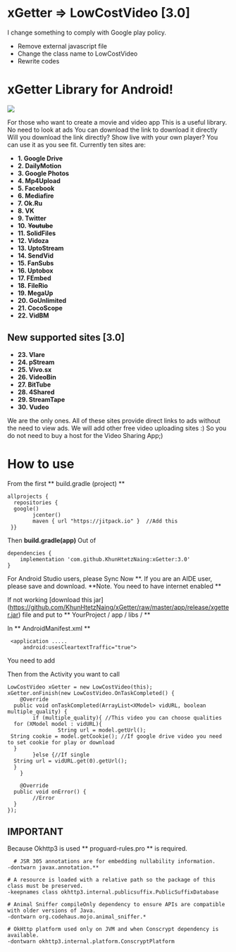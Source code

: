 # xGetter => LowCostVideo [3.0]
I change something to comply with Google play policy.
- Remove external javascript file
- Change the class name to LowCostVideo
- Rewrite codes

# xGetter Library for Android!  
[![](https://jitpack.io/v/KhunHtetzNaing/XGetter.svg)](https://jitpack.io/#KhunHtetzNaing/XGetter)  

For those who want to create a movie and video app
This is a useful library.
No need to look at ads
You can download the link to download it directly
Will you download the link directly?
Show live with your own player?
You can use it as you see fit.
Currently ten sites are:
  
 - **1. Google Drive**  
 - **2. DailyMotion**  
 - **3. Google Photos**  
 - **4. Mp4Upload**  
 - **5. Facebook**  
 - **6. Mediafire**  
 - **7. Ok.Ru**  
 - **8. VK**  
 - **9. Twitter**  
 - **10. ~~Youtube~~**  
 - **11. SolidFiles**  
 - **12. Vidoza**  
 - **13. UptoStream**  
 - **14. SendVid**  
 - **15. FanSubs**  
 - **16. Uptobox**  
 - **17. FEmbed**  
 - **18. FileRio**  
 - **19. MegaUp**  
 - **20. GoUnlimited**  
 - **21. CocoScope**  
 - **22. VidBM**
 
## New supported sites [3.0]

- **23. Vlare**
- **24. pStream**
- **25. Vivo.sx**
- **26. VideoBin**
- **27. BitTube**
- **28. 4Shared**
- **29. StreamTape**
- **30. Vudeo**
  
  
We are the only ones.
All of these sites provide direct links to ads without the need to view ads.
We will add other free video uploading sites :)
So you do not need to buy a host for the Video Sharing App;)
  
How to use
===========
  
From the first ** build.gradle (project) **
  

    allprojects {
      repositories {  
      google()  
            jcenter()  
            maven { url "https://jitpack.io" }  //Add this
     }}

Then **build.gradle(app)** Out of 
  

    dependencies {  
    	implementation 'com.github.KhunHtetzNaing:xGetter:3.0'
    }

For Android Studio users, please Sync Now **.
If you are an AIDE user, please save and download.
**Note. You need to have internet enabled **
  
   If not working [download this jar] (https://github.com/KhunHtetzNaing/xGetter/raw/master/app/release/xgetter.jar) file and put to ** YourProject / app / libs / **
  
In ** AndroidManifest.xml **
  

     <application .....
	     android:usesCleartextTraffic="true">

  
You need to add
  
Then from the Activity you want to call

    LowCostVideo xGetter = new LowCostVideo(this);  
    xGetter.onFinish(new LowCostVideo.OnTaskCompleted() {  
        @Override  
      public void onTaskCompleted(ArrayList<XModel> vidURL, boolean multiple_quality) {  
            if (multiple_quality){ //This video you can choose qualities  
      for (XModel model : vidURL){  
                    String url = model.getUrl();   
     String cookie = model.getCookie(); //If google drive video you need to set cookie for play or download  
      }   
            }else {//If single  
      String url = vidURL.get(0).getUrl();  
      }  
        }  
      
        @Override  
      public void onError() {  
            //Error  
      }  
    });

## IMPORTANT
Because Okhttp3 is used
** proguard-rules.pro ** is required.
  

      # JSR 305 annotations are for embedding nullability information.  
    -dontwarn javax.annotation.**  
      
    # A resource is loaded with a relative path so the package of this class must be preserved.  
    -keepnames class okhttp3.internal.publicsuffix.PublicSuffixDatabase  
      
    # Animal Sniffer compileOnly dependency to ensure APIs are compatible with older versions of Java.  
    -dontwarn org.codehaus.mojo.animal_sniffer.*  
      
    # OkHttp platform used only on JVM and when Conscrypt dependency is available.  
    -dontwarn okhttp3.internal.platform.ConscryptPlatform

